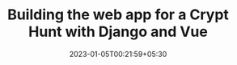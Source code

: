 ---
title: "Building the web app for a Crypt Hunt with Django and Vue"
date: 2023-01-05T00:21:59+05:30
draft: true
showTableOfContents: true
showHeadingAnchors: true
showTaxonomy: true
---